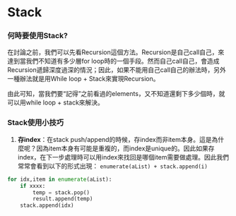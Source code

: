 # Stack

### 何時要使用Stack?

在討論之前，我們可以先看Recursion這個方法。Recursion是自己call自己，來達到當我們不知道有多少層for loop時的一個手段。然而自己call自己，會造成Recursion遞歸深度過深的情況；因此，如果不能用自己call自己的辦法時，另外一種辦法就是用While loop + Stack來實現Recursion。  
  
由此可知，當我們要“記得”之前看過的elements，又不知道還剩下多少個時，就可以用while loop + stack來解決。

### Stack使用小技巧

1. **存index**：在stack push/append的時候，存index而非item本身。這是為什麼呢？因為item本身有可能是重複的，而index是unique的。因此如果存index，在下一步處理時可以用index來找回是哪個item需要做處理。因此我們常常會看到以下的形式出現： `enumerate(aList) + stack.append(i)`

```python
for idx,item in enumerate(aList):
    if xxxx:
        temp = stack.pop()
        result.append(temp)
    stack.append(idx)
```

